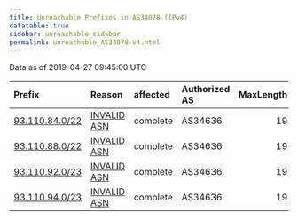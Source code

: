 ```yaml
---
title: Unreachable Prefixes in AS34078 (IPv4)
datatable: true
sidebar: unreachable_sidebar
permalink: unreachable_AS34078-v4.html
---
```


Data as of 2019-04-27 09:45:00 UTC


<div class="datatable-begin"></div>

| Prefix                                                 | Reason                                                                                                | affected   | Authorized AS   |   MaxLength | Anchor                                         |   unreachable /24s |
|:-------------------------------------------------------|:------------------------------------------------------------------------------------------------------|:-----------|:----------------|------------:|:-----------------------------------------------|-------------------:|
| [93.110.84.0/22](https://stat.ripe.net/93.110.84.0/22) | [INVALID ASN](https://rpki-validator.ripe.net/announcement-preview?asn=AS34078&prefix=93.110.84.0/22) | complete   | AS34636         |          19 | [RIPE](unreachable_RIPE_NCC_RPKI_Root-v4.html) |                  4 |
| [93.110.88.0/22](https://stat.ripe.net/93.110.88.0/22) | [INVALID ASN](https://rpki-validator.ripe.net/announcement-preview?asn=AS34078&prefix=93.110.88.0/22) | complete   | AS34636         |          19 | [RIPE](unreachable_RIPE_NCC_RPKI_Root-v4.html) |                  4 |
| [93.110.92.0/23](https://stat.ripe.net/93.110.92.0/23) | [INVALID ASN](https://rpki-validator.ripe.net/announcement-preview?asn=AS34078&prefix=93.110.92.0/23) | complete   | AS34636         |          19 | [RIPE](unreachable_RIPE_NCC_RPKI_Root-v4.html) |                  2 |
| [93.110.94.0/23](https://stat.ripe.net/93.110.94.0/23) | [INVALID ASN](https://rpki-validator.ripe.net/announcement-preview?asn=AS34078&prefix=93.110.94.0/23) | complete   | AS34636         |          19 | [RIPE](unreachable_RIPE_NCC_RPKI_Root-v4.html) |                  2 |

<div class="datatable-end"></div>